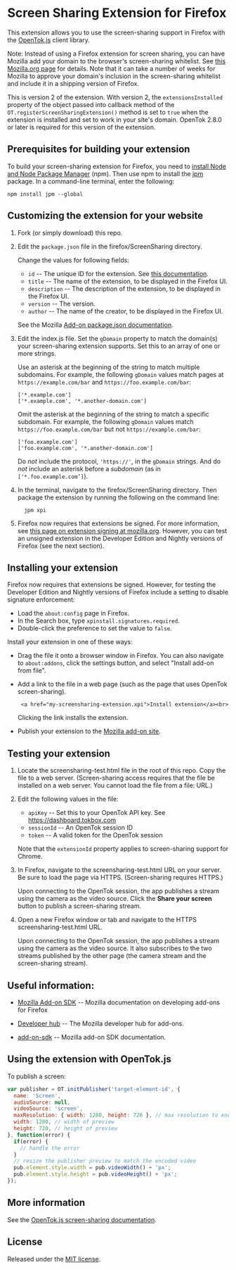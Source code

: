 Screen Sharing Extension for Firefox
====================================

This extension allows you to use the screen-sharing support in Firefox with the [OpenTok.js][ot] client library.

Note: Instead of using a Firefox extension for screen sharing, you can have Mozilla add your domain
to the browser's screen-sharing whitelist. See [this Mozilla.org page][whitelist] for details.
Note that it can take a number of weeks for Mozilla to approve your domain's inclusion in
the screen-sharing whitelist and include it in a shipping version of Firefox.

This is version 2 of the extension. With version 2, the `extensionsInstalled` property of the object passed into callback method of the
`OT.registerScreenSharingExtension()` method is set to `true` when the extension is installed and set to work in your site's domain.
OpenTok 2.8.0 or later is required for this version of the extension.

## Prerequisites for building your extension

To build your screen-sharing extension for Firefox, you need to [install Node and Node Package
Manager][npm] (npm). Then use npm to install the [jpm](jpm) package. In a command-line terminal,
enter the following:

    npm install jpm --global

## Customizing the extension for your website

1. Fork (or simply download) this repo.

2. Edit the `package.json` file in the firefox/ScreenSharing directory.

   Change the values for following fields:

   * `id` -- The unique ID for the extension. See [this documentation][package-json].
   * `title` -- The name of the extension, to be displayed in the Firefox UI.
   * `description` -- The description of the extension, to be displayed in the
     Firefox UI.
   * `version` -- The version.
   * `author` -- The name of the creator, to be displayed in the Firefox UI.

   See the Mozilla [Add-on package.json documentation][package-json].

3. Edit the index.js file. Set the `gDomain` property to match the domain(s)
   your screen-sharing extension supports. Set this to an array of one or more strings.

   Use an asterisk at the beginning of the string to match multiple subdomains. For example,
   the following `gDomain` values match pages at `https://example.com/bar` and
   `https://foo.example.com/bar`:

       ['*.example.com']
       ['*.example.com', '*.another-domain.com']

   Omit the asterisk at the beginning of the string to match a specific subdomain. For example,
   the following `gDomain` values match `https://foo.example.com/bar` but not `https://example.com/bar`:

       ['foo.example.com']
       ['foo.example.com', '*.another-domain.com']

   Do _not_ include the protocol, `'https://'`, in the `gDomain` strings. And do _not_ include an
   asterisk before a _subdomain_ (as in `['*.foo.example.com’]`).

4. In the terminal, navigate to the firefox/ScreenSharing directory. Then package the extension
   by running the following on the command line:

         jpm xpi

5. Firefox now requires that extensions be signed. For more information, see
   [this page on extension signing at mozilla.org][extension-signing]. However, you can test an
   unsigned extension in the Developer Edition and Nightly versions of Firefox (see the next
   section).

## Installing your extension

Firefox now requires that extensions be signed. However, for testing the Developer Edition
and Nightly versions of Firefox include a setting to disable signature enforcement:

* Load the `about:config` page in Firefox.
* In the Search box, type `xpinstall.signatures.required`.
* Double-click the preference to set the value to `false`.

Install your extension in one of these ways:

   * Drag the file it onto a browser window in Firefox. You can also navigate to
     `about:addons`, click the settings button, and select "Install add-on from file".

   * Add a link to the file in a web page (such as the page that uses OpenTok screen-sharing).

     ```
      <a href="my-screensharing-extension.xpi">Install extension</a><br>
     ```

     Clicking the link installs the extension.

   * Publish your extension to the [Mozilla add-on site][add-ons].

## Testing your extension

1. Locate the screensharing-test.html file in the root of this repo. Copy the file to a
   web server. (Screen-sharing access requires that the file be installed on a web server.
   You cannot load the file from a file: URL.)

2. Edit the following values in the file:

   * `apiKey` -- Set this to your OpenTok API key. See https://dashboard.tokbox.com
   * `sessionId` -- An OpenTok session ID
   * `token` -- A valid token for the OpenTok session

   Note that the `extensionId` property applies to screen-sharing support for Chrome.

3. In Firefox, navigate to the screensharing-test.html URL on your server. Be sure to load
   the page via HTTPS. (Screen-sharing requires HTTPS.)

   Upon connecting to the OpenTok session, the app publishes a stream using the camera
   as the video source. Click the **Share your screen** button to publish a screen-sharing
   stream.

4. Open a new Firefox window or tab and navigate to the HTTPS screensharing-test.html URL.

   Upon connecting to the OpenTok session, the app publishes a stream using the camera
   as the video source. It also subscribes to the two streams published by the other page
   (the camera stream and the screen-sharing stream).

## Useful information:

* [Mozilla Add-on SDK][add-on-sdk] -- Mozilla documentation on developing add-ons
   for Firefox

* [Developer hub][mozilla-add-on-hub] -- The Mozilla developer hub for add-ons.

* [add-on-sdk][add-on-sdk] -- Mozilla add-on SDK documentation.

## Using the extension with OpenTok.js

To publish a screen:

```javascript
var publisher = OT.initPublisher('target-element-id', {
  name: 'Screen',
  audioSource: null,
  videoSource: 'screen',
  maxResolution: { width: 1280, height: 720 }, // max resolution to encode screen in
  width: 1280, // width of preview
  height: 720, // height of preview
}, function(error) {
  if(error) {
    // handle the error
  }
  // resize the publisher preview to match the encoded video
  pub.element.style.width = pub.videoWidth() + 'px';
  pub.element.style.height = pub.videoHeight() + 'px';
});
```

## More information

See the [OpenTok.js screen-sharing documentation][ot-screensharing].

[ot]: http://tokbox.com/opentok/libraries/client/js/
[whitelist]: https://wiki.mozilla.org/Screensharing
[npm]: https://nodejs.org/en/download/
[jpm]: https://developer.mozilla.org/en-US/Add-ons/SDK/Tools/jpm
[package-json]: https://developer.mozilla.org/en-US/Add-ons/SDK/Tools/package_json
[add-on-sdk]: https://addons.mozilla.org/en-US/developers/docs/sdk/latest
[add-ons]: https://addons.mozilla.org/en-US/firefox/extensions/
[add-on-sdk]: https://developer.mozilla.org/en-US/Add-ons/SDK
[mozilla-add-on-hub]: https://addons.mozilla.org/en-US/developers/
[extension-signing]: https://wiki.mozilla.org/Add-ons/Extension_Signing
[ot-screensharing]: https://tokbox.com/opentok/tutorials/screen-sharing/js/

## License

Released under the [MIT license](http://opensource.org/licenses/MIT).
